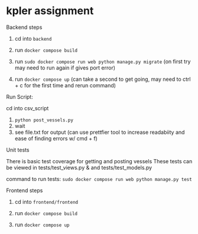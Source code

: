 # kpler assignment

Backend steps
 
1. cd into `backend`
 
2. run `docker compose build`

3. run `sudo docker compose run web python manage.py migrate` (on first try may need to run again if gives port error)

4. run `docker compose up` (can take a second to get going, may need to ctrl + c for the first time 
and rerun command)


Run Script:

cd into csv_script

1. `python post_vessels.py`
2. wait
3. see file.txt for output (can use prettfier tool to increase readabiity and ease of finding errors w/ cmd + f) 

Unit tests

There is basic test coverage for getting and posting vessels
These tests can be viewed in tests/test_views.py & and tests/test_models.py

command to run tests: `sudo docker compose run web python manage.py test` 



Frontend steps

1. cd into `frontend/frontend`

2. run `docker compose build`

3. run `docker compose up`
